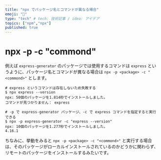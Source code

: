 ```yaml
---
title: "npx でパッケージ名とコマンドが異なる場合"
emoji: "🔖"
type: "tech" # tech: 技術記事 / idea: アイデア
topics: ["npm","npx"]
published: true
---
```


# npx -p <package> -c "commond"

例えば `express-generator` のパッケージでは使用するコマンドは `express` というように、パッケージ名とコマンドが異なる場合は `npx -p <package> -c "<commond>"` とします。

```shell
# express というコマンドは存在しないため失敗する
$ npx express --version
npx: 50個のパッケージを1.814秒でインストールしました。
コマンドが見つかりません： express

# -p で express-generator パッケージ、-c で express コマンドを指定すると実行できる
$ npx -p express-generator -c "express --version"
npx: 10個のパッケージを1.277秒でインストールしました。
4.16.1
```

ちなみに、挙動をみると `npx -p <package> -c "<commond>"` と実行する場合は、そのパッケージがローカルインストールされているのかどうかに関わらず、リモートのパッケージをインストールするみたいです。
